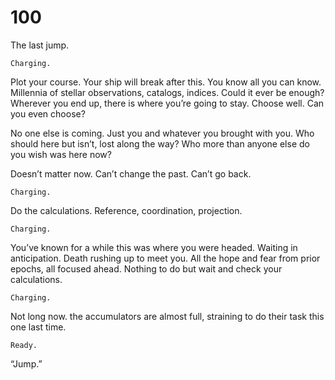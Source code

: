# 100

The last jump. 

`Charging.`

Plot your course. Your ship will break after this. You know all you can know. Millennia of stellar observations, catalogs, indices. Could it ever be enough? Wherever you end up, there is where you’re going to stay. Choose well. Can you even choose?

No one else is coming. Just you and whatever you brought with you. Who should here but isn’t, lost along the way? Who more than anyone else do you wish was here now?

Doesn’t matter now. Can’t change the past. Can’t go back.

`Charging.`

Do the calculations. Reference, coordination, projection. 

`Charging.`

You’ve known for a while this was where you were headed. Waiting in anticipation. Death rushing up to meet you. All the hope and fear from prior epochs, all focused ahead. Nothing to do but wait and check your calculations.

`Charging.`

Not long now. the accumulators are almost full, straining to do their task this one last time.

`Ready.`

“Jump.” 